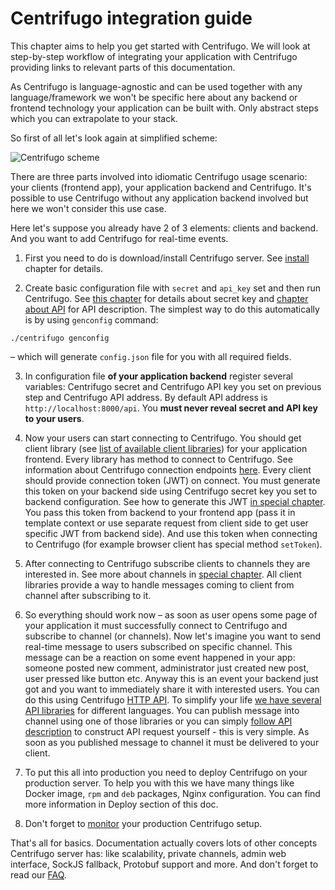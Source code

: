 # Centrifugo integration guide

This chapter aims to help you get started with Centrifugo. We will look at step-by-step workflow of integrating your application with Centrifugo providing links to relevant parts of this documentation.

As Centrifugo is language-agnostic and can be used together with any language/framework we won't be specific here about any backend or frontend technology your application can be built with. Only abstract steps which you can extrapolate to your stack.

So first of all let's look again at simplified scheme:

![Centrifugo scheme](images/scheme.png)

There are three parts involved into idiomatic Centrifugo usage scenario: your clients (frontend app), your application backend and Centrifugo. It's possible to use Centrifugo without any application backend involved but here we won't consider this use case. 

Here let's suppose you already have 2 of 3 elements: clients and backend. And you want to add Centrifugo for real-time events.

1) First you need to do is download/install Centrifugo server. See [install](server/install.md) chapter for details.

2) Create basic configuration file with `secret` and `api_key` set and then run Centrifugo. See [this chapter](server/configuration.md) for details about secret key and [chapter about API](server/api.md) for API description. The simplest way to do this automatically is by using `genconfig` command:

```
./centrifugo genconfig
```

– which will generate `config.json` file for you with all required fields.

3) In configuration file **of your application backend** register several variables: Centrifugo secret and Centrifugo API key you set on previous step and Centrifugo API address. By default API address is `http://localhost:8000/api`. You **must never reveal secret and API key to your users**.

4) Now your users can start connecting to Centrifugo. You should get client library (see [list of available client libraries](libraries/client.md)) for your application frontend. Every library has method to connect to Centrifugo. See information about Centrifugo connection endpoints [here](https://centrifugal.github.io/centrifugo/server/configuration/#advanced-endpoint-configuration). Every client should provide connection token (JWT) on connect. You must generate this token on your backend side using Centrifugo secret key you set to backend configuration. See how to generate this JWT [in special chapter](server/authentication.md). You pass this token from backend to your frontend app (pass it in template context or use separate request from client side to get user specific JWT from backend side). And use this token when connecting to Centrifugo (for example browser client has special method `setToken`).

5) After connecting to Centrifugo subscribe clients to channels they are interested in. See more about channels in [special chapter](server/channels.md). All client libraries provide a way to handle messages coming to client from channel after subscribing to it.

6) So everything should work now – as soon as user opens some page of your application it must successfully connect to Centrifugo and subscribe to channel (or channels). Now let's imagine you want to send real-time message to users subscribed on specific channel. This message can be a reaction on some event happened in your app: someone posted new comment, administrator just created new post, user pressed like button etc. Anyway this is an event your backend just got and you want to immediately share it with interested users. You can do this using Centrifugo [HTTP API](server/api.md). To simplify your life [we have several API libraries](libraries/api.md) for different languages. You can publish message into channel using one of those libraries or you can simply [follow API description](server/api.md) to construct API request yourself - this is very simple. As soon as you published message to channel it must be delivered to your client.

7) To put this all into production you need to deploy Centrifugo on your production server. To help you with this we have many things like Docker image, `rpm` and `deb` packages, Nginx configuration. You can find more information in Deploy section of this doc.

8) Don't forget to [monitor](server/monitoring.md) your production Centrifugo setup.

That's all for basics. Documentation actually covers lots of other concepts Centrifugo server has: like scalability, private channels, admin web interface, SockJS fallback, Protobuf support and more. And don't forget to read our [FAQ](faq.md).

